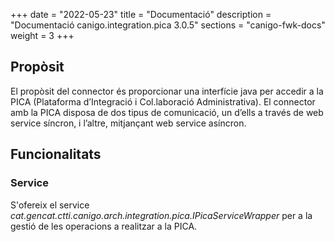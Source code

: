 +++
date        = "2022-05-23"
title       = "Documentació"
description = "Documentació canigo.integration.pica 3.0.5"
sections    = "canigo-fwk-docs"
weight      = 3
+++

## Propòsit

El propòsit del connector és proporcionar una interfície java per accedir a la PICA (Plataforma d’Integració i Col.laboració
Administrativa). El connector amb la PICA disposa de dos tipus de comunicació, un d’ells a través de web service síncron,
i l’altre, mitjançant web service asíncron.

## Funcionalitats

### Service

S'ofereix el service *cat.gencat.ctti.canigo.arch.integration.pica.IPicaServiceWrapper* per a la gestió de les
operacions a realitzar a la PICA.